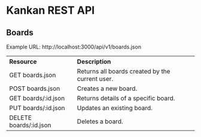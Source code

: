 # Kankan REST API

## Boards

Example URL: http://localhost:3000/api/v1/boards.json

<table>
  <tr>
    <th style="text-align:left;">Resource</th>
    <th style="text-align:left;">Description</th>
  </tr>
  <tr>
    <td>GET boards.json</td>
    <td>Returns all boards created by the current user.</td>
  </tr>
  <tr>
    <td>POST boards.json</td>
    <td>Creates a new board.</td>
  </tr>
  <tr>
    <td>GET boards/:id.json</td>
    <td>Returns details of a specific board.</td>
  </tr>
  <tr>
    <td>PUT boards/:id.json</td>
    <td>Updates an existing board.</td>
  </tr>
  <tr>
    <td>DELETE boards/:id.json</td>
    <td>Deletes a board.</td>
  </tr>
</table>